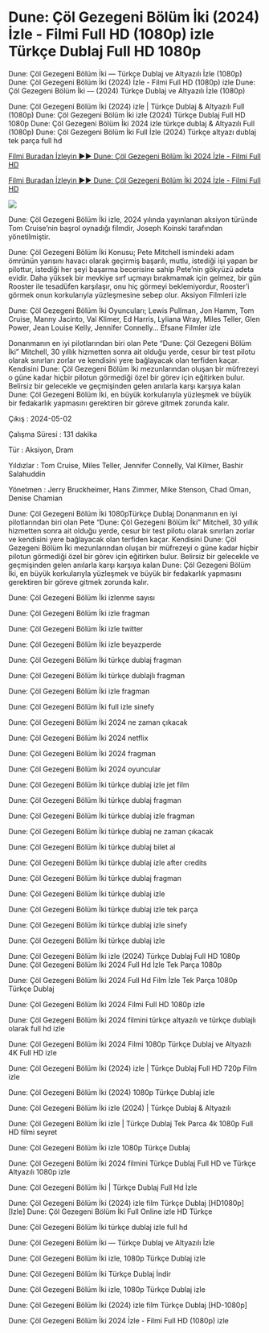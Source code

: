 # Dune: Çöl Gezegeni Bölüm İki (2024) İzle - Filmi Full HD (1080p) izle Türkçe Dublaj Full HD 1080p

Dune: Çöl Gezegeni Bölüm İki — Türkçe Dublaj ve Altyazılı İzle (1080p) Dune: Çöl Gezegeni Bölüm İki (2024) İzle - Filmi Full HD (1080p) izle Dune: Çöl Gezegeni Bölüm İki — (2024) Türkçe Dublaj ve Altyazılı İzle (1080p)

Dune: Çöl Gezegeni Bölüm İki (2024) izle | Türkçe Dublaj & Altyazılı Full (1080p) Dune: Çöl Gezegeni Bölüm İki izle (2024) Türkçe Dublaj Full HD 1080p Dune: Çöl Gezegeni Bölüm İki 2024 izle türkçe dublaj & Altyazılı Full (1080p) Dune: Çöl Gezegeni Bölüm İki Full İzle (2024) Türkçe altyazı dublaj tek parça full hd

[Filmi Buradan İzleyin ▶▶ Dune: Çöl Gezegeni Bölüm İki 2024 İzle - Filmi Full HD](https://bit.ly/dune-part-two-2024-Full-movie)

[Filmi Buradan İzleyin ▶▶ Dune: Çöl Gezegeni Bölüm İki 2024 İzle - Filmi Full HD](https://bit.ly/dune-part-two-2024-Full-movie)

<a href="https://bit.ly/dune-part-two-2024-Full-movie"><img src="https://www.techmehow.com/wp-content/uploads/2024/03/rgbsrteg.gif" style="max-width: 100%;"></a>

Dune: Çöl Gezegeni Bölüm İki izle, 2024 yılında yayınlanan aksiyon türünde Tom Cruise’nin başrol oynadığı filmdir, Joseph Koinski tarafından yönetilmiştir.

Dune: Çöl Gezegeni Bölüm İki Konusu; Pete Mitchell ismindeki adam ömrünün yarısını havacı olarak geçirmiş başarılı, mutlu, istediği işi yapan bır pilottur, istediği her şeyi başarma becerisine sahip Pete’nin gökyüzü adeta evidir. Daha yüksek bir mevkiye sırf uçmayı bırakmamak için gelmez, bir gün Rooster ile tesadüfen karşılaşır, onu hiç görmeyi beklemiyordur, Rooster’i görmek onun korkularıyla yüzleşmesine sebep olur. Aksiyon Filmleri izle

Dune: Çöl Gezegeni Bölüm İki Oyuncuları; Lewis Pullman, Jon Hamm, Tom Cruise, Manny Jacinto, Val Klimer, Ed Harris, Lyliana Wray, Miles Teller, Glen Power, Jean Louise Kelly, Jennifer Connelly… Efsane Filmler izle

Donanmanın en iyi pilotlarından biri olan Pete “Dune: Çöl Gezegeni Bölüm İki” Mitchell, 30 yıllık hizmetten sonra ait olduğu yerde, cesur bir test pilotu olarak sınırları zorlar ve kendisini yere bağlayacak olan terfiden kaçar. Kendisini Dune: Çöl Gezegeni Bölüm İki mezunlarından oluşan bir müfrezeyi o güne kadar hiçbir pilotun görmediği özel bir görev için eğitirken bulur. Belirsiz bir gelecekle ve geçmişinden gelen anılarla karşı karşıya kalan Dune: Çöl Gezegeni Bölüm İki, en büyük korkularıyla yüzleşmek ve büyük bir fedakarlık yapmasını gerektiren bir göreve gitmek zorunda kalır.

Çıkış : 2024-05-02

Çalışma Süresi : 131 dakika

Tür : Aksiyon, Dram

Yıldızlar : Tom Cruise, Miles Teller, Jennifer Connelly, Val Kilmer, Bashir Salahuddin

Yönetmen : Jerry Bruckheimer, Hans Zimmer, Mike Stenson, Chad Oman, Denise Chamian

Dune: Çöl Gezegeni Bölüm İki 1080pTürkçe Dublaj
Donanmanın en iyi pilotlarından biri olan Pete “Dune: Çöl Gezegeni Bölüm İki” Mitchell, 30 yıllık hizmetten sonra ait olduğu yerde, cesur bir test pilotu olarak sınırları zorlar ve kendisini yere bağlayacak olan terfiden kaçar. Kendisini Dune: Çöl Gezegeni Bölüm İki mezunlarından oluşan bir müfrezeyi o güne kadar hiçbir pilotun görmediği özel bir görev için eğitirken bulur. Belirsiz bir gelecekle ve geçmişinden gelen anılarla karşı karşıya kalan Dune: Çöl Gezegeni Bölüm İki, en büyük korkularıyla yüzleşmek ve büyük bir fedakarlık yapmasını gerektiren bir göreve gitmek zorunda kalır.

Dune: Çöl Gezegeni Bölüm İki izlenme sayısı 


Dune: Çöl Gezegeni Bölüm İki izle fragman 

Dune: Çöl Gezegeni Bölüm İki izle twitter 

Dune: Çöl Gezegeni Bölüm İki izle beyazperde 

Dune: Çöl Gezegeni Bölüm İki türkçe dublaj fragman 

Dune: Çöl Gezegeni Bölüm İki türkçe dublajlı fragman 

Dune: Çöl Gezegeni Bölüm İki izle fragman 

Dune: Çöl Gezegeni Bölüm İki full izle sinefy 

Dune: Çöl Gezegeni Bölüm İki 2024 ne zaman çıkacak 

Dune: Çöl Gezegeni Bölüm İki 2024 netflix 

Dune: Çöl Gezegeni Bölüm İki 2024 fragman 

Dune: Çöl Gezegeni Bölüm İki 2024 oyuncular 

Dune: Çöl Gezegeni Bölüm İki türkçe dublaj izle jet film 

Dune: Çöl Gezegeni Bölüm İki türkçe dublaj fragman 

Dune: Çöl Gezegeni Bölüm İki türkçe dublaj izle fragman 

Dune: Çöl Gezegeni Bölüm İki türkçe dublaj ne zaman çıkacak 

Dune: Çöl Gezegeni Bölüm İki türkçe dublaj bilet al 

Dune: Çöl Gezegeni Bölüm İki türkçe dublaj izle after credits 

Dune: Çöl Gezegeni Bölüm İki türkçe dublaj fragman 

Dune: Çöl Gezegeni Bölüm İki türkçe dublaj izle 

Dune: Çöl Gezegeni Bölüm İki türkçe dublaj izle tek parça 

Dune: Çöl Gezegeni Bölüm İki türkçe dublaj izle sinefy 

Dune: Çöl Gezegeni Bölüm İki türkçe dublaj izle 

Dune: Çöl Gezegeni Bölüm İki izle (2024) Türkçe Dublaj Full HD 1080p 
Dune: Çöl Gezegeni Bölüm İki 2024 Full Hd İzle Tek Parça 1080p 

Dune: Çöl Gezegeni Bölüm İki 2024 Full Hd Film İzle Tek Parça 1080p Türkçe Dublaj 

Dune: Çöl Gezegeni Bölüm İki 2024 Filmi Full HD 1080p izle 

Dune: Çöl Gezegeni Bölüm İki 2024 filmini türkçe altyazılı ve türkçe dublajlı olarak full hd izle 

Dune: Çöl Gezegeni Bölüm İki 2024 Filmi 1080p Türkçe Dublaj ve Altyazılı 4K Full HD izle 

Dune: Çöl Gezegeni Bölüm İki (2024) izle | Türkçe Dublaj Full HD 720p Film izle 

Dune: Çöl Gezegeni Bölüm İki (2024) 1080p Türkçe Dublaj izle 

Dune: Çöl Gezegeni Bölüm İki izle (2024) | Türkçe Dublaj & Altyazılı 

Dune: Çöl Gezegeni Bölüm İki izle | Türkçe Dublaj Tek Parca 4k 1080p Full HD filmi seyret 

Dune: Çöl Gezegeni Bölüm İki izle 1080p Türkçe Dublaj 

Dune: Çöl Gezegeni Bölüm İki 2024 filmini Türkçe Dublaj Full HD ve Türkçe Altyazılı 1080p izle 

Dune: Çöl Gezegeni Bölüm İki | Türkçe Dublaj Full Hd İzle 

Dune: Çöl Gezegeni Bölüm İki (2024) izle film Türkçe Dublaj [HD1080p] 
[Izle] Dune: Çöl Gezegeni Bölüm İki Full Online izle HD Türkçe 

Dune: Çöl Gezegeni Bölüm İki türkçe dublaj izle full hd 

Dune: Çöl Gezegeni Bölüm İki — Türkçe Dublaj ve Altyazılı İzle 

Dune: Çöl Gezegeni Bölüm İki izle, 1080p Türkçe Dublaj izle 

Dune: Çöl Gezegeni Bölüm İki Türkçe Dublaj İndi̇r 

Dune: Çöl Gezegeni Bölüm İki izle, 1080p Türkçe Dublaj izle 

Dune: Çöl Gezegeni Bölüm İki (2024) izle film Türkçe Dublaj [HD-1080p]

Dune: Çöl Gezegeni Bölüm İki 2024 İzle - Filmi Full HD (1080p) izle










